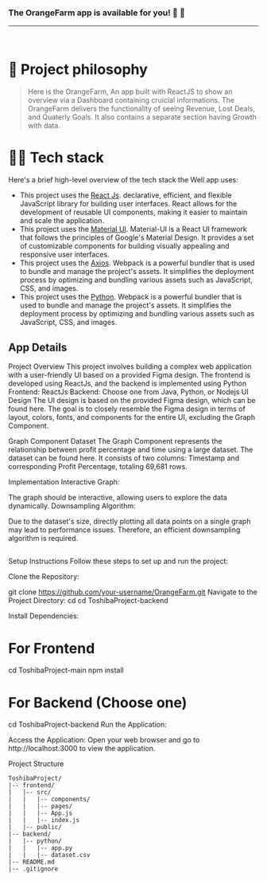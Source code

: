 
### The OrangeFarm app is available for you! 🥳 🚀


---
<br />

# 🧐 Project philosophy

> Here is the OrangeFarm, An app built with ReactJS to show an overview via a Dashboard containing cruicial informations.
> The OrangeFarm delivers the functionality of seeing Revenue, Lost Deals, and Quaterly Goals. 
> It also contains a separate section having Growth with data.
 


# 👨‍💻 Tech stack

Here's a brief high-level overview of the tech stack the Well app uses:

- This project uses the [React Js](https://flutter.dev/).  declarative, efficient, and flexible JavaScript library for building user interfaces. React allows for the development of reusable UI components, making it easier to maintain and scale the application.
- This project uses the [Material UI](https://flutter.dev/). Material-UI is a React UI framework that follows the principles of Google's Material Design. It provides a set of customizable components for building visually appealing and responsive user interfaces.
- This project uses the [Axios](https://flutter.dev/).  Webpack is a powerful bundler that is used to bundle and manage the project's assets. It simplifies the deployment process by optimizing and bundling various assets such as JavaScript, CSS, and images.
- This project uses the [Python](https://flutter.dev/).  Webpack is a powerful bundler that is used to bundle and manage the project's assets. It simplifies the deployment process by optimizing and bundling various assets such as JavaScript, CSS, and images.

## App Details

Project Overview
This project involves building a complex web application with a user-friendly UI based on a provided Figma design. The frontend is developed using ReactJs, and the backend is implemented using Python
Frontend: ReactJs
Backend: Choose one from Java, Python, or Nodejs
UI Design
The UI design is based on the provided Figma design, which can be found here. The goal is to closely resemble the Figma design in terms of layout, colors, fonts, and components for the entire UI, excluding the Graph Component.

Graph Component
Dataset
The Graph Component represents the relationship between profit percentage and time using a large dataset. The dataset can be found here. 
It consists of two columns: Timestamp and corresponding Profit Percentage, totaling 69,681 rows.

Implementation
Interactive Graph:

The graph should be interactive, allowing users to explore the data dynamically.
Downsampling Algorithm:

Due to the dataset's size, directly plotting all data points on a single graph may lead to performance issues. Therefore, an efficient downsampling algorithm is required.
##
Setup Instructions
Follow these steps to set up and run the project:

Clone the Repository:

git clone https://github.com/your-username/OrangeFarm.git
Navigate to the Project Directory:
cd 
cd ToshibaProject-backend

Install Dependencies:
# For Frontend
cd ToshibaProject-main
npm install

# For Backend (Choose one)
cd ToshibaProject-backend
Run the Application:


Access the Application:
Open your web browser and go to http://localhost:3000 to view the application.

Project Structure
```
ToshibaProject/
|-- frontend/
|   |-- src/
|   |   |-- components/
|   |   |-- pages/
|   |   |-- App.js
|   |   |-- index.js
|   |-- public/
|-- backend/
|   |-- python/     
|   |   |-- app.py
|   |   |-- dataset.csv
|-- README.md
|-- .gitignore
```
